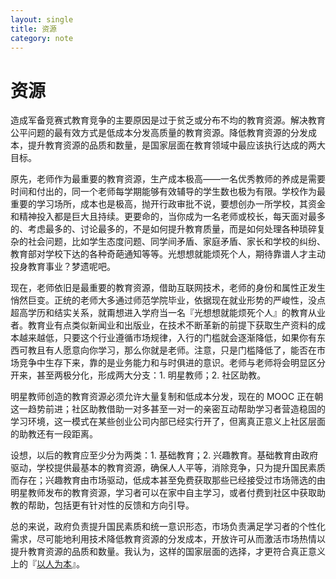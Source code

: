 ```yaml
---
layout: single
title: 资源
category: note
---
```


# 资源

造成军备竞赛式教育竞争的主要原因是过于贫乏或分布不均的教育资源。解决教育公平问题的最有效方式是低成本分发高质量的教育资源。降低教育资源的分发成本，提升教育资源的品质和数量，是国家层面在教育领域中最应该执行达成的两大目标。

原先，老师作为最重要的教育资源，生产成本极高——一名优秀教师的养成是需要时间和付出的，同一个老师每学期能够有效辅导的学生数也极为有限。学校作为最重要的学习场所，成本也是极高，抛开行政审批不说，要想创办一所学校，其资金和精神投入都是巨大且持续。更要命的，当你成为一名老师或校长，每天面对最多的、考虑最多的、讨论最多的，不是如何提升教育质量，而是如何处理各种琐碎复杂的社会问题，比如学生态度问题、同学间矛盾、家庭矛盾、家长和学校的纠纷、教育部对学校下达的各种奇葩通知等等。光想想就能烦死个人，期待靠谱人才主动投身教育事业？梦遗呢吧。

现在，老师依旧是最重要的教育资源，借助互联网技术，老师的身份和属性正发生悄然巨变。正统的老师大多通过师范学院毕业，依据现在就业形势的严峻性，没点超高学历和结实关系，就甭想进入学府当一名『光想想就能烦死个人』的教育从业者。教育业有点类似新闻业和出版业，在技术不断革新的前提下获取生产资料的成本越来越低，只要这个行业遵循市场规律，入行的门槛就会逐渐降低，如果你有东西可教且有人愿意向你学习，那么你就是老师。注意，只是门槛降低了，能否在市场竞争中生存下来，靠的是业务能力和与时俱进的意识。老师与老师将会明显区分开来，甚至两极分化，形成两大分支：1. 明星教师；2. 社区助教。

明星教师创造的教育资源必须允许大量复制和低成本分发，现在的 MOOC 正在朝这一趋势前进；社区助教借助一对多甚至一对一的亲密互动帮助学习者营造稳固的学习环境，这一模式在某些创业公司内部已经实行开了，但离真正意义上社区层面的助教还有一段距离。

设想，以后的教育应至少分为两类：1. 基础教育；2. 兴趣教育。基础教育由政府驱动，学校提供最基本的教育资源，确保人人平等，消除竞争，只为提升国民素质而存在；兴趣教育由市场驱动，低成本甚至免费获取那些已经接受过市场筛选的由明星教师发布的教育资源，学习者可以在家中自主学习，或者付费到社区中获取助教的帮助，包括更有针对性的反馈和方向引导。

总的来说，政府负责提升国民素质和统一意识形态，市场负责满足学习者的个性化需求，尽可能地利用技术降低教育资源的分发成本，开放许可从而激活市场热情以提升教育资源的品质和数量。我认为，这样的国家层面的选择，才更符合真正意义上的『[以人为本](/note/cards.html)』。

